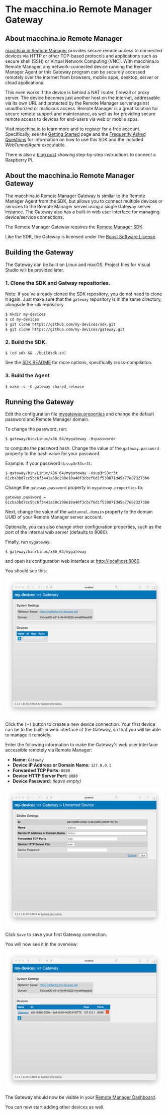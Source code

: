 # The macchina.io Remote Manager Gateway

## About macchina.io Remote Manager

[macchina.io Remote Manager](https://macchina.io/remote.html) provides secure remote access to connected devices
via HTTP or other TCP-based protocols and applications such as secure shell (SSH) or
Virtual Network Computing (VNC). With macchina.io Remote Manager, any network-connected device
running the Remote Manager Agent or this Gateway program can be securely accessed remotely over the
internet from browsers, mobile apps, desktop, server or cloud applications.

This even works if the device is behind a NAT router, firewall or proxy server.
The device becomes just another host on the internet, addressable via its own URL and
protected by the Remote Manager server against unauthorized or malicious access.
Remote Manager is a great solution for secure remote support and maintenance,
as well as for providing secure remote access to devices for end-users via web or
mobile apps.

Visit [macchina.io](https://macchina.io/remote.html) to learn more and to register for a free account.
Specifically, see the [Getting Started](https://macchina.io/remote.html#signup) page and the
[Frequently Asked Questions](https://macchina.io/remote_faq.html) for
information on how to use this SDK and the included *WebTunnelAgent* executable.

There is also a [blog post](https://macchina.io/blog/?p=257) showing step-by-step instructions to connect a Raspberry Pi.


## About the macchina.io Remote Manager Gateway

The macchina.io Remote Manager Gateway is similar to the Remote Manager Agent from the SDK, but allows you to
connect multiple devices or services to the Remote Manager server using
a single Gateway server instance. The Gateway also has a built-in web user interface
for managing device/service connections.

The Remote Manager Gateway requires the [Remote Manager SDK](https://github.com/my-devices/sdk).

Like the SDK, the Gateway is licensed under the [Boost Software License](https://spdx.org/licenses/BSL-1.0).


## Building the Gateway

The Gateway can be built on Linux and macOS. Project files for Visual Studio will be
provided later.

### 1. Clone the SDK and Gatway repositories.

Note: If you've already cloned the SDK repository, you do not need to clone it again. Just make sure
that the `gateway` repository is in the same directory, alongside the `sdk` repository.

```
$ mkdir my-devices
$ cd my-devices
$ git clone https://github.com/my-devices/sdk.git
$ git clone https://github.com/my-devices/gateway.git
```

### 2. Build the SDK.

```
$ (cd sdk && ./buildsdk.sh)
```

See the [SDK README](https://github.com/my-devices/sdk/blob/master/README.md) for
more options, specifically cross-compilation.

### 3. Build the Agent

```
$ make -s -C gateway shared_release
```

## Running the Gateway

Edit the configuration file [mygateway.properties](mygateway.properties) and change the default password
and Remote Manager domain.

To change the password, run:

```
$ gateway/bin/Linux/x86_64/mygateway -H<password>
```

to compute the password hash. Change the value of the `gateway.password` property
to the hash value for your password.

Example: if your password is `sup3rS3cr3t`:

```
$ gateway/bin/Linux/x86_64/mygateway -Hsup3rS3cr3t
61cba3bd7cc5bc6f3441a58c290e10a40f3cbcf6d1f538071d45a77e823273b0
```

Change the `gateway.password` property in `mygateway.properties` to:

```
gateway.password = 61cba3bd7cc5bc6f3441a58c290e10a40f3cbcf6d1f538071d45a77e823273b0
```

Next, change the value of the `webtunnel.domain` property to the domain UUID of your
Remote Manager server account.

Optionally, you can also change other configuration properties, such as the
port of the internal web server (defaults to 8080).

Finally, run `mygateway`:

```
$ gateway/bin/Linux/x86_64/mygateway
```

and open its configuration web interface at
[http://localhost:8080](http://localhost:8080).

You should see this:

![Gateway Web User Interface - First Start][browser1]

Click the `[+]` button to create a new device connection. Your first device
can be to the built-in web interface of the Gateway, so that you will be able
to manage it remotely.

Enter the following information to make the Gateway's web user interface accessible remotely
via Remote Manager:

  - **Name:** `Gateway`
  - **Device IP Address or Domain Name:** `127.0.0.1`
  - **Forwarded TCP Ports:** `8080`
  - **Device HTTP Server Port:** `8080`
  - **Device Password:** *(leave empty)*

![Gateway Web User Interface - Add Device][browser2]

Click `Save` to save your first Gateway connection.

You will now see it in the overview:

![Gateway Web User Interface - Device Added][browser3]

The Gateway should now be visible in your [Remote Manager Dashboard](https://reflector.my-devices.net).

You can now start adding other devices as well.


[browser1]: doc/images/browser1.png "Gateway Web User Interface - First Start"
[browser2]: doc/images/browser2.png "Gateway Web User Interface - Add Device"
[browser3]: doc/images/browser3.png "Gateway Web User Interface - Device Added"
